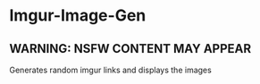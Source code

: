 # Imgur-Image-Gen
## WARNING: NSFW CONTENT MAY APPEAR
Generates random imgur links and displays the images
